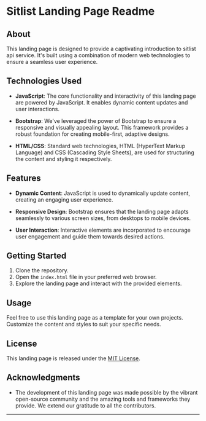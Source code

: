 # Sitlist Landing Page Readme

## About
This landing page is designed to provide a captivating introduction to sitlist api service. It's built using a combination of modern web technologies to ensure a seamless user experience.

## Technologies Used
- **JavaScript**: The core functionality and interactivity of this landing page are powered by JavaScript. It enables dynamic content updates and user interactions.

- **Bootstrap**: We've leveraged the power of Bootstrap to ensure a responsive and visually appealing layout. This framework provides a robust foundation for creating mobile-first, adaptive designs.

- **HTML/CSS**: Standard web technologies, HTML (HyperText Markup Language) and CSS (Cascading Style Sheets), are used for structuring the content and styling it respectively.

## Features
- **Dynamic Content**: JavaScript is used to dynamically update content, creating an engaging user experience.

- **Responsive Design**: Bootstrap ensures that the landing page adapts seamlessly to various screen sizes, from desktops to mobile devices.

- **User Interaction**: Interactive elements are incorporated to encourage user engagement and guide them towards desired actions.

## Getting Started
1. Clone the repository.
2. Open the `index.html` file in your preferred web browser.
3. Explore the landing page and interact with the provided elements.

## Usage
Feel free to use this landing page as a template for your own projects. Customize the content and styles to suit your specific needs.

## License
This landing page is released under the [MIT License](LICENSE).

## Acknowledgments
- The development of this landing page was made possible by the vibrant open-source community and the amazing tools and frameworks they provide. We extend our gratitude to all the contributors.

---